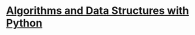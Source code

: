 # [Algorithms and Data Structures with Python](https://gitburakdeniz.github.io/python-data-structures/)
